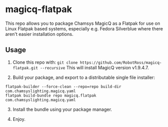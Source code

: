

magicq-flatpak
===============

This repo allows you to package Chamsys MagicQ as a Flatpak for use on Linux Flatpak
based systems, especially e.g. Fedora Silverblue where there aren't easier installation
options. 

Usage
-----

1. Clone this repo with: `git clone https://github.com/RobotRoss/magicq-flatpak.git --recursive`
This will install MagicQ version v1.9.4.7.

2. Build your package, and export to a distributable single file installer:

```
flatpak-builder --force-clean --repo=repo build-dir com.chamsyslighting.magicq.yaml
flatpak build-bundle repo magicq.flatpak com.chamsyslighting.magicq.yaml
```

3. Install the bundle using your package manager.

4. Enjoy.
